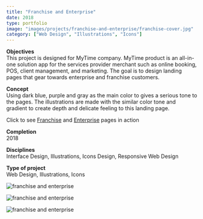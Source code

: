 ```yaml
---
title: "Franchise and Enterprise"
date: 2018
type: portfolio
image: "images/projects/franchise-and-enterprise/franchise-cover.jpg"
category: ["Web Design", "Illustrations", "Icons"]
---
```


<b>Objectives</b><br>
This project is designed for MyTime company. MyTime product is an all-in-one solution app for the services provider merchant such as online booking, POS, client management, and marketing. The goal is to design landing pages that gear towards enterprise and franchise customers.

<b>Concept</b><br>
Using dark blue, purple and gray as the main color to gives a serious tone to the pages. The illustrations are made with the similar color tone and gradient to create depth and delicate feeling to this landing page.

Click to see [Franchise](https://www.mytime.com/m-franchises) and [Enterprise](https://www.mytime.com/m-enterprise) pages in action

<b>Completion</b><br>
2018

<b>Disciplines</b><br>
Interface Design, Illustrations, Icons Design, Responsive Web Design

<b>Type of project</b><br>
Web Design, Illustrations, Icons

<img src="/images/projects/franchise-and-enterprise/franchise-cover.jpg" loading="lazy" alt="franchise and enterprise"><br>

<img src="/images/projects/franchise-and-enterprise/franchise-1.jpg" loading="lazy" alt="franchise and enterprise"><br>

<img src="/images/projects/franchise-and-enterprise/franchise-2.jpg" loading="lazy" alt="franchise and enterprise"><br>

